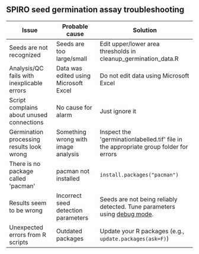 ## SPIRO seed germination assay troubleshooting
| Issue                                                    | Probable cause       | Solution    | 
| ------------------------------------------------------------ | --------------- | ----------- | 
| Seeds are not recognized | Seeds are too large/small | Edit upper/lower area thresholds in cleanup_germination_data.R | 
| Analysis/QC fails with inexplicable errors | Data was edited using Microsoft Excel | Do not edit data using Microsoft Excel |
| Script complains about unused connections | No cause for alarm | Just ignore it |
| Germination processing results look wrong | Something wrong with image analysis | Inspect the 'germinationlabelled.tif' file in the appropriate group folder for errors |
| There is no package called 'pacman' | pacman not installed | `install.packages("pacman")` |
| Results seem to be wrong | Incorrect seed detection parameters | Seeds are not being reliably detected. Tune parameters using [debug mode](https://github.com/jiaxuanleong/SPIRO.Assays#spiro-assay-debug-mode). |
| Unexpected errors from R scripts | Outdated packages | Update your R packages (e.g., `update.packages(ask=F)`) |
